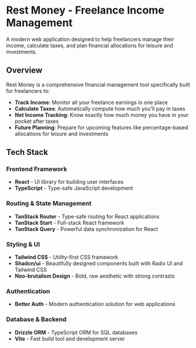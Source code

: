 # Rest Money - Freelance Income Management

A modern web application designed to help freelancers manage their income, calculate taxes, and plan financial allocations for leisure and investments.

## Overview

Rest Money is a comprehensive financial management tool specifically built for freelancers to:

- **Track Income**: Monitor all your freelance earnings in one place
- **Calculate Taxes**: Automatically compute how much you'll pay in taxes
- **Net Income Tracking**: Know exactly how much money you have in your pocket after taxes
- **Future Planning**: Prepare for upcoming features like percentage-based allocations for leisure and investments

## Tech Stack

### Frontend Framework

- **React** - UI library for building user interfaces
- **TypeScript** - Type-safe JavaScript development

### Routing & State Management

- **TanStack Router** - Type-safe routing for React applications
- **TanStack Start** - Full-stack React framework
- **TanStack Query** - Powerful data synchronization for React

### Styling & UI

- **Tailwind CSS** - Utility-first CSS framework
- **Shadcn/ui** - Beautifully designed components built with Radix UI and Tailwind CSS
- **Neo-brutalism Design** - Bold, raw aesthetic with strong contrasts

### Authentication

- **Better Auth** - Modern authentication solution for web applications

### Database & Backend

- **Drizzle ORM** - TypeScript ORM for SQL databases
- **Vite** - Fast build tool and development server
